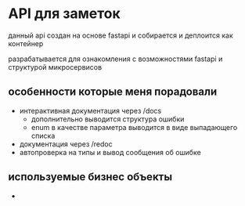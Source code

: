 # API для заметок

данный api создан на основе fastapi и собирается и деплоится как контейнер


разрабатывается для ознакомления с возможностями fastapi и структурой микросервисов

## особенности которые меня порадовали
- интерактивная документация через /docs
  - дополнительно выводится структура ошибки
  - enum в качестве параметра выводится в виде выпадающего списка
- документация через /redoc
- автопроверка на типы и вывод сообщения об ошибке


## используемые бизнес объекты
- 